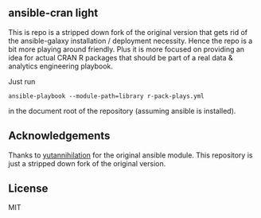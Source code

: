 ## ansible-cran light

This is repo is a stripped down fork of the original version that gets rid of the ansible-galaxy installation / deployment
necessity. Hence the repo is a bit more playing around friendly. Plus it is more focused on providing an idea for actual CRAN R packages that should be part of a real data & analytics engineering playbook. 

Just run

```
ansible-playbook --module-path=library r-pack-plays.yml
```

in the document root of the repository (assuming ansible is installed). 



## Acknowledgements 

Thanks to [yutannihilation](https://github.com/yutannihilation) for the original ansible module. 
This repository is just a stripped down fork of the original version. 


## License


MIT
